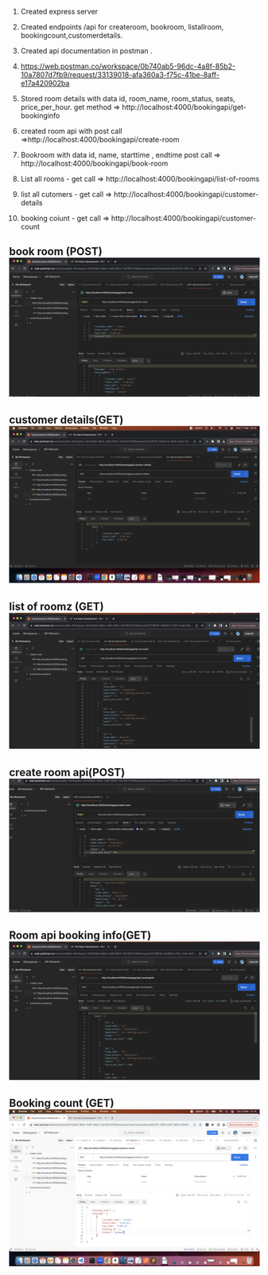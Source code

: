 1. Created express server
2. Created endpoints /api for createroom, bookroom, listallroom, bookingcount,customerdetails.
3. Created api documentation in postman .

4. https://web.postman.co/workspace/0b740ab5-96dc-4a8f-85b2-10a7807d7fb9/request/33139018-afa360a3-f75c-41be-8aff-e17a420902ba

5.  Stored room details with data id, room_name, room_status, seats, price_per_hour. get method => http://localhost:4000/bookingapi/get-bookinginfo 
6.  created room api with post call =>http://localhost:4000/bookingapi/create-room 
7. Bookroom with data id, name, starttime , endtime post call => http://localhost:4000/bookingapi/book-room
8. List all rooms - get call => http://localhost:4000/bookingapi/list-of-rooms
9. list all cutomers - get call => http://localhost:4000/bookingapi/customer-details
10. booking coiunt - get call => http://localhost:4000/bookingapi/customer-count


## book room (POST) ![Alt text](<Screenshot 2024-03-11 at 22.03.28.png>)

## customer details(GET)![Alt text](<Screenshot 2024-03-11 at 22.43.20.png>)

## list of roomz  (GET) ![Alt text](<Screenshot 2024-03-11 at 22.04.11.png>)

## create room api(POST) ![Alt text](<Screenshot 2024-03-11 at 21.52.48.png>)

## Room api booking info(GET) ![Alt text](<Screenshot 2024-03-11 at 22.03.51.png>)

## Booking count (GET) ![Alt text](image-1.png)


